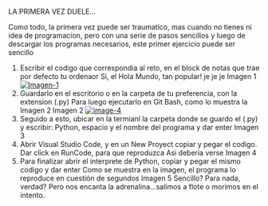 LA PRIMERA VEZ DUELE...

Como todo, la primera vez puede ser traumatico, mas cuando no tienes ni idea de programacion, pero con una serie de pasos sencillos y luego de descargar los programas necesarios, este primer ejercicio puede ser sencillo

1. Escribir el codigo que correspondia al reto, en el block de notas que trae por defecto tu ordenaor
Si, el Hola Mundo, tan popular! je je je
Imagen 1 <a href='https://postimg.cc/Bt19dV9T' target='_blank'><img src='https://i.postimg.cc/1RvmVkvj/Imagen-1.png' border='0' alt='Imagen-1'/></a>
2. Guardarlo en el escritorio o en la carpeta de tu preferencia, con la extension (.py) Para luego ejecutarlo en Git Bash, como lo muestra la Imagen 2
Imagen 2 <a href='https://postimg.cc/hXqbsfcF' target='_blank'><img src='https://i.postimg.cc/QdF4XTzM/image-4.png' border='0' alt='image-4'/></a>
3. Seguido a esto, ubicar en la termianl la carpeta donde se guardo el (.py) y escribir: Python, espacio y el nombre del programa y dar enter
Imagen 3
4. Abrir Visual Studio Code, y en un New Proyect copiar y pegar el codigo. Dar click en RunCode, para que reproduzca
Asi deberia verse
Imagen 4
5. Para finalizar abrir el interprete de Python, copiar y pegar el mismo codigo y dar enter
Como se muestra en la imagen, el programa lo reproduce en cuestión de segundos
Imagen 5
Sencillo?
Para nada, verdad? Pero nos encanta la adrenalina...salimos a flote o morimos en el intento.
